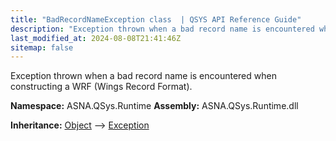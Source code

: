 ```yaml
---
title: "BadRecordNameException class  | QSYS API Reference Guide"
description: "Exception thrown when a bad record name is encountered when constructing a WRF (Wings Record Format). "
last_modified_at: 2024-08-08T21:41:46Z
sitemap: false
---
```


Exception thrown when a bad record name is encountered when constructing a WRF (Wings Record Format).

**Namespace:** ASNA.QSys.Runtime
**Assembly:** ASNA.QSys.Runtime.dll

**Inheritance:** [Object](https://docs.microsoft.com/en-us/dotnet/api/system.object) --> [Exception](https://docs.microsoft.com/en-us/dotnet/api/system.exception)
<br>
<br>
